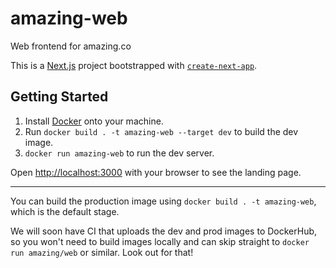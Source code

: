 # amazing-web
Web frontend for amazing.co

This is a [Next.js](https://nextjs.org/) project bootstrapped with [`create-next-app`](https://github.com/vercel/next.js/tree/canary/packages/create-next-app).

## Getting Started

1. Install [Docker](https://docs.docker.com/get-docker) onto your machine.
2. Run `docker build . -t amazing-web --target dev` to build the dev image.
3. `docker run amazing-web` to run the dev server.

Open [http://localhost:3000](http://localhost:3000) with your browser to see the landing page.

---

You can build the production image using `docker build . -t amazing-web`, which is the default stage.

We will soon have CI that uploads the dev and prod images to DockerHub, so you won't need to build images locally and can skip
straight to `docker run amazing/web` or similar. Look out for that!
